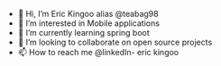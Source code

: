 - 👋 Hi, I’m Eric Kingoo alias @teabag98
- 👀 I’m interested in Mobile applications
- 🌱 I’m currently learning  spring boot
- 💞️ I’m looking to collaborate on open source projects
- 📫 How to reach me @linkedIn- eric kingoo

<!---
teabag98/teabag98 is a ✨ special ✨ repository because its `README.md` (this file) appears on your GitHub profile.
You can click the Preview link to take a look at your changes.
--->
